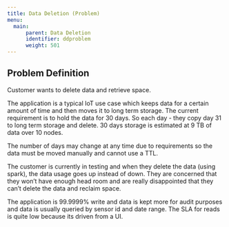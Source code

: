 ```yaml
---
title: Data Deletion (Problem)
menu:
  main:
      parent: Data Deletion
      identifier: ddproblem
      weight: 501
---
```


## Problem Definition

Customer wants to delete data and retrieve space. 

The application is a typical IoT use case which keeps data for a certain amount of time and then moves it to long term storage. 
The current requirement is to hold the data for 30 days. So each day - they copy day 31 to long term storage and delete. 30 days storage is estimated at 9 TB of data over 10 nodes. 

The number of days may change at any time due to requirements so the data must be moved manually and cannot use a TTL. 

The customer is currently in testing and when they delete the data (using spark), the data usage goes up instead of down. They are concerned that they won’t have enough head room and are really disappointed that they can’t delete the data and reclaim space. 

The application is 99.9999% write and data is kept more for audit purposes and data is usually queried by sensor id and date range. The SLA for reads is quite low because its driven from a UI. 
